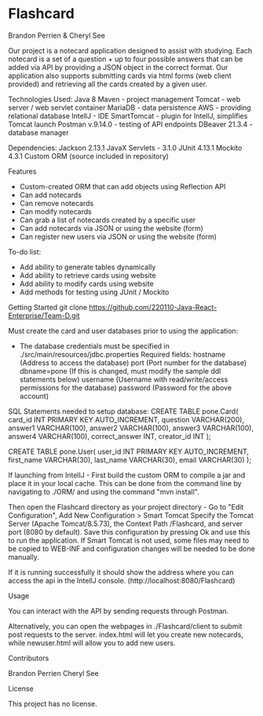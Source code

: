 # Flashcard
Brandon Perrien &amp; Cheryl See

Our project is a notecard application designed to assist with studying.  Each notecard is a set of a question + up to four possible answers that can be added via API
by providing a JSON object in the correct format.  Our application also supports submitting cards via html forms (web client provided) and retrieving all the cards
created by a given user.

Technologies Used:
Java 8
Maven - project management
Tomcat - web server / web servlet container
MariaDB - data persistence
AWS - providing relational database
IntellJ - IDE
SmartTomcat - plugin for IntellJ, simplifies Tomcat launch
Postman v.9.14.0 - testing of API endpoints
DBeaver 21.3.4 - database manager

Dependencies:
Jackson 2.13.1
JavaX Servlets - 3.1.0
JUnit 4.13.1
Mockito 4.3.1
Custom ORM (source included in repository)

Features
- Custom-created ORM that can add objects using Reflection API
- Can add notecards
- Can remove notecards
- Can modify notecards
- Can grab a list of notecards created by a specific user
- Can add notecards via JSON or using the website (form)
- Can register new users via JSON or using the website (form)

To-do list:
- Add ability to generate tables dynamically
- Add ability to retrieve cards using website
- Add ability to modify cards using website
- Add methods for testing using JUnit / Mockito


Getting Started
git clone https://github.com/220110-Java-React-Enterprise/Team-D.git

Must create the card and user databases prior to using the application:
- The database credentials must be specified in ./src/main/resources/jdbc.properties
Required fields:
hostname (Address to access the database)
port (Port number for the database)
dbname=pone (If this is changed, must modify the sample ddl statements below)
username (Username with read/write/access permissions for the database)
password (Password for the above account)

SQL Statements needed to setup database: 
CREATE TABLE pone.Card(
	card_id INT PRIMARY KEY AUTO_INCREMENT,
	question VARCHAR(200),
	answer1 VARCHAR(100),
	answer2 VARCHAR(100),
	answer3 VARCHAR(100),
	answer4 VARCHAR(100),
	correct_answer INT,
	creator_id INT
);

CREATE TABLE pone.User(
	user_id INT PRIMARY KEY AUTO_INCREMENT,
	first_name VARCHAR(30),
	last_name VARCHAR(30),
	email VARCHAR(30)
);

If launching from IntellJ -
First build the custom ORM to compile a jar and place it in your local cache.  This can be done from the command line by navigating to ./ORM/ and using the command "mvn install".

Then open the Flashcard directory as your project directory - Go to "Edit Configuration", Add New Configuration > Smart Tomcat
Specify the Tomcat Server (Apache Tomcat/8.5.73), the Context Path /Flashcard, and server port (8080 by default).  Save this configuration by pressing Ok and use this to run the application.  If Smart Tomcat is not used, some files may need to be copied to WEB-INF and configuration changes will be needed to be done manually.

If it is running successfully it should show the address where you can access the api in the IntellJ console.  (http://localhost:8080/Flashcard)



Usage

You can interact with the API by sending requests through Postman.

Alternatively, you can open the webpages in ./Flashcard/client to submit post requests to the server.  index.html will let you create new notecards, while newuser.html will allow you to add new users.


Contributors

Brandon Perrien
Cheryl See


License

This project has no license.
